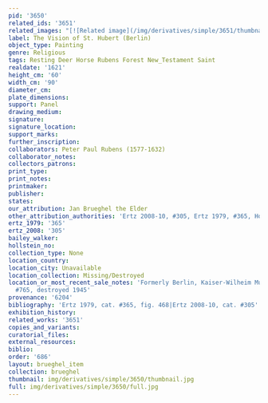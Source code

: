 ```yaml
---
pid: '3650'
related_ids: '3651'
related_images: "[![Related image](/img/derivatives/simple/3651/thumbnail.jpg)](/brughel/3651)"
label: The Vision of St. Hubert (Berlin)
object_type: Painting
genre: Religious
tags: Resting Deer Horse Rubens Forest New_Testament Saint
realdate: '1621'
height_cm: '60'
width_cm: '90'
diameter_cm: 
plate_dimensions: 
support: Panel
drawing_medium: 
signature: 
signature_location: 
support_marks: 
further_inscription: 
collaborators: Peter Paul Rubens (1577-1632)
collaborator_notes: 
collectors_patrons: 
print_type: 
print_notes: 
printmaker: 
publisher: 
states: 
our_attribution: Jan Brueghel the Elder
other_attribution_authorities: 'Ertz 2008-10, #305, Ertz 1979, #365, Honig database'
ertz_1979: '365'
ertz_2008: '305'
bailey_walker: 
hollstein_no: 
collection_type: None
location_country: 
location_city: Unavailable
location_collection: Missing/Destroyed
location_or_most_recent_sale_notes: 'Formerly Berlin, Kaiser-Wilheim Museum, inv.
  #765, destroyed 1945'
provenance: '6204'
bibliography: 'Ertz 1979, cat. #365, fig. 468|Ertz 2008-10, cat. #305'
exhibition_history: 
related_works: '3651'
copies_and_variants: 
curatorial_files: 
external_resources: 
biblio: 
order: '686'
layout: brueghel_item
collection: brueghel
thumbnail: img/derivatives/simple/3650/thumbnail.jpg
full: img/derivatives/simple/3650/full.jpg
---
```

